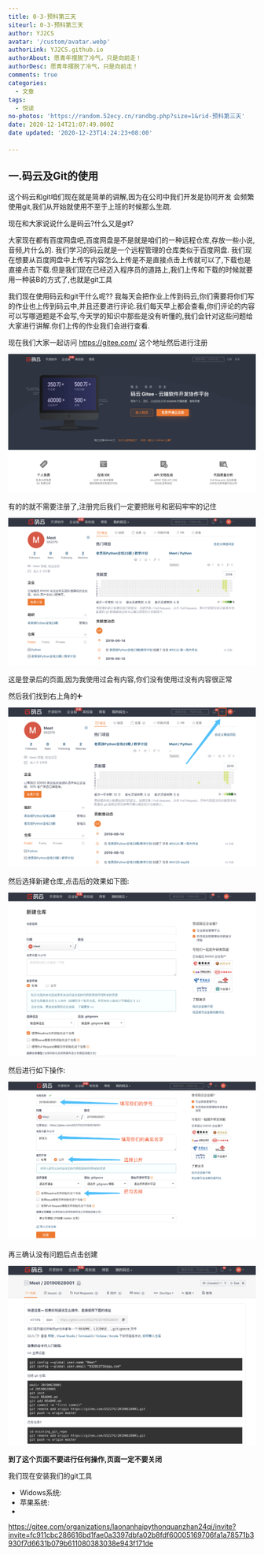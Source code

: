 ```yaml
---
title: 0-3-预科第三天
siteurl: 0-3-预科第三天
author: YJ2CS
avatar: '/custom/avatar.webp'
authorLink: YJ2CS.github.io
authorAbout: 愿青年摆脱了冷气，只是向前走！
authorDesc: 愿青年摆脱了冷气，只是向前走！
comments: true
categories:
  - 文章
tags:
  - 悦读
no-photos: 'https://random.52ecy.cn/randbg.php?size=1&rid-预科第三天'
date: 2020-12-14T21:07:49.000Z
date updated: '2020-12-23T14:24:23+08:00'

---
```


## 一.码云及Git的使用

这个码云和git咱们现在就是简单的讲解,因为在公司中我们开发是协同开发 会频繁使用git,我们从开始就使用不至于上班的时候那么生疏.

现在和大家说说什么是码云?什么又是git?

大家现在都有百度网盘吧,百度网盘是不是就是咱们的一种远程仓库,存放一些小说,音频,片什么的. 我们学习的码云就是一个远程管理的仓库类似于百度网盘. 我们现在想要从百度网盘中上传写内容怎么上传是不是直接点击上传就可以了,下载也是直接点击下载.但是我们现在已经迈入程序员的道路上,我们上传和下载的时候就要用一种装B的方式了,也就是git工具

我们现在使用码云和git干什么呢?? 我每天会把作业上传到码云,你们需要将你们写的作业也上传到码云中,并且还要进行评论.我们每天早上都会查看,你们评论的内容可以写哪道题是不会写,今天学的知识中那些是没有听懂的,我们会针对这些问题给大家进行讲解.你们上传的作业我们会进行查看.

现在我们大家一起访问 <https://gitee.com/> 这个地址然后进行注册

![image-20190628181437823](images/image-20190628181437823.png)

有的的就不需要注册了,注册完后我们一定要把账号和密码牢牢的记住

![image-20190628181637684](images/image-20190628181637684.png)

这是登录后的页面,因为我使用过会有内容,你们没有使用过没有内容很正常

然后我们找到右上角的➕

![image-20190628182059458](images/image-20190628182059458.png)

然后选择新建仓库,点击后的效果如下图:

![image-20190628182209553](images/image-20190628182209553.png)

然后进行如下操作:

![image-20190628182646011](images/image-20190628182646011.png)

再三确认没有问题后点击创建

![image-20190628182742668](images/image-20190628182742668.png)

**到了这个页面不要进行任何操作,页面一定不要关闭**

我们现在安装我们的git工具

-   Widows系统:
-   苹果系统:
-

<https://gitee.com/organizations/laonanhaipythonquanzhan24qi/invite?invite=fc911cbc286616bd1fae0a3397dbfa02b8fdf60005169706fa1a78571b3930f7d6631b079b611080383038e943f171de>
